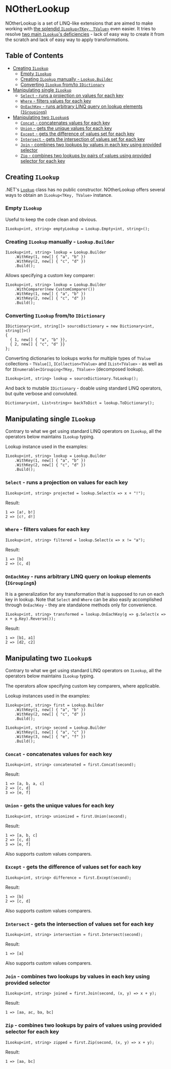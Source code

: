 # NOtherLookup

NOtherLookup is a set of LINQ-like extensions that are aimed to make working with [the splendid `ILookup<TKey, TValue>`](http://notherdev.blogspot.com/2014/01/lookup-hidden-gem.html) even easier. It tries to resolve [two main `ILookup`'s deficiencies](http://notherdev.blogspot.com/2014/01/downsides-of-net-lookups.html) - lack of easy way to create it from the scratch and lack of easy way to apply transformations.

## Table of Contents

* [Creating `ILookup`](#creating-ilookup)
  * [Empty `ILookup`](#empty-ilookup)
  * [Creating `ILookup` manually - `Lookup.Builder`](#creating-ilookup-manually---lookupbuilder)
  * [Converting `ILookup` from/to `IDictionary`](#converting-ilookup-fromto-idictionary)
* [Manipulating single `ILookup`](#manipulating-single-ilookup)
  * [`Select` - runs a projection on values for each key](#select---runs-a-projection-on-values-for-each-key)
  * [`Where` - filters values for each key](#where---filters-values-for-each-key)
  * [`OnEachKey` - runs arbitrary LINQ query on lookup elements (`IGrouping`s)](#oneachkey---runs-arbitrary-linq-query-on-lookup-elements-igroupings)
* [Manipulating two `ILookup`s](#manipulating-two-ilookups)
  * [`Concat` - concatenates values for each key](#concat---concatenates-values-for-each-key)
  * [`Union` - gets the unique values for each key](#union---gets-the-unique-values-for-each-key)
  * [`Except` - gets the difference of values set for each key](#except---gets-the-difference-of-values-set-for-each-key)
  * [`Intersect` - gets the intersection of values set for each key](#intersect---gets-the-intersection-of-values-set-for-each-key)
  * [`Join` - combines two lookups by values in each key using provided selector](#join---combines-two-lookups-by-values-in-each-key-using-provided-selector)
  * [`Zip` - combines two lookups by pairs of values using provided selector for each key](#zip---combines-two-lookups-by-pairs-of-values-using-provided-selector-for-each-key)


## Creating `ILookup`

.NET's [`Lookup`](http://msdn.microsoft.com/en-us/library/bb460184\(v=vs.110\).aspx) class has no public constructor. NOtherLookup offers several ways to obtain an `ILookup<TKey, TValue>` instance.

### Empty `ILookup`

Useful to keep the code clean and obvious.

    ILookup<int, string> emptyLookup = Lookup.Empty<int, string>();

### Creating `ILookup` manually - `Lookup.Builder`

    ILookup<int, string> lookup = Lookup.Builder
        .WithKey(1, new[] { "a", "b" })
        .WithKey(2, new[] { "c", "d" })
        .Build();

Allows specifying a custom key comparer:

    ILookup<int, string> lookup = Lookup.Builder
        .WithComparer(new CustomComparer())
        .WithKey(1, new[] { "a", "b" })
        .WithKey(2, new[] { "c", "d" })
        .Build();

### Converting `ILookup` from/to `IDictionary`

    IDictionary<int, string[]> sourceDictionary = new Dictionary<int, string[]>()
    {
      { 1, new[] { "a", "b" }},
      { 2, new[] { "c", "d" }}
    };

Converting dictionaries to lookups works for multiple types of `TValue` collections - `TValue[]`, `ICollection<TValue>` and `IList<TValue>` - as well as for `IEnumerable<IGrouping<TKey, TValue>>` (decomposed lookup).

    ILookup<int, string> lookup = sourceDictionary.ToLookup();
    
And back to mutable `IDictionary` - doable using standard LINQ operators, but quite verbose and convoluted.
    
    Dictionary<int, List<string>> backToDict = lookup.ToDictionary();

## Manipulating single `ILookup`

Contrary to what we get using standard LINQ operators on `ILookup`, all the operators below maintains `ILookup` typing.

Lookup instance used in the examples:

    ILookup<int, string> lookup = Lookup.Builder
        .WithKey(1, new[] { "a", "b" })
        .WithKey(2, new[] { "c", "d" })
        .Build();
        

### `Select` - runs a projection on values for each key

    ILookup<int, string> projected = lookup.Select(x => x + "!");
    
Result:

    1 => [a!, b!]
    2 => [c!, d!]
    
    
### `Where` - filters values for each key

    ILookup<int, string> filtered = lookup.Select(x => x != "a");
    
Result:

    1 => [b]
    2 => [c, d]
    
    
### `OnEachKey` - runs arbitrary LINQ query on lookup elements (`IGrouping`s)

It is a generalization for any transformation that is supposed to run on each key in lookup. Note that `Select` and `Where` can be also easily accomplished through `OnEachKey` - they are standalone methods only for convenience.

    ILookup<int, string> transformed = lookup.OnEachKey(g => g.Select(x => x + g.Key).Reverse());
    
Result:

    1 => [b1, a1]
    2 => [d2, c2]
    

## Manipulating two `ILookup`s

Contrary to what we get using standard LINQ operators on `ILookup`, all the operators below maintains `ILookup` typing.

The operators allow specifying custom key comparers, where applicable.

Lookup instances used in the examples:

    ILookup<int, string> first = Lookup.Builder
        .WithKey(1, new[] { "a", "b" })
        .WithKey(2, new[] { "c", "d" })
        .Build();
        
    ILookup<int, string> second = Lookup.Builder
        .WithKey(1, new[] { "a", "c" })
        .WithKey(3, new[] { "e", "f" })
        .Build();


### `Concat` - concatenates values for each key

    ILookup<int, string> concatenated = first.Concat(second);
    
Result:

    1 => [a, b, a, c]
    2 => [c, d]
    3 => [e, f]
 
    
### `Union` - gets the unique values for each key

    ILookup<int, string> unionized = first.Union(second);
    
Result:

    1 => [a, b, c]
    2 => [c, d]
    3 => [e, f]
    
Also supports custom values comparers.


### `Except` - gets the difference of values set for each key

    ILookup<int, string> difference = first.Except(second);
    
Result:

    1 => [b]
    2 => [c, d]
    
Also supports custom values comparers.


### `Intersect` - gets the intersection of values set for each key

    ILookup<int, string> intersection = first.Intersect(second);
    
Result:

    1 => [a]
    
Also supports custom values comparers.


### `Join` - combines two lookups by values in each key using provided selector

    ILookup<int, string> joined = first.Join(second, (x, y) => x + y);
    
Result:

    1 => [aa, ac, ba, bc]
    
    
### `Zip` - combines two lookups by pairs of values using provided selector for each key

    ILookup<int, string> zipped = first.Zip(second, (x, y) => x + y);
    
Result:

    1 => [aa, bc]

